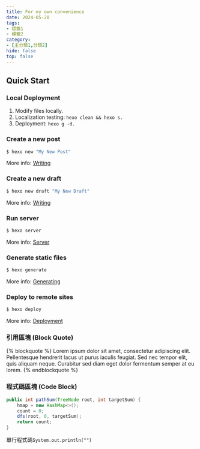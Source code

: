 ```yaml
---
title: For my own convenience
date: 2024-05-20
tags:
- 標籤1
- 標籤2
category:
- [主分類1,分類2]
hide: false
top: false
---
```




## Quick Start

### Local Deployment

1. Modify files locally.
2. Localization testing: ```hexo clean && hexo s.```
3. Deployment: ```hexo g -d.```

<!-- more -->

### Create a new post

``` bash
$ hexo new "My New Post"
```

More info: [Writing](https://hexo.io/docs/writing.html)

### Create a new draft

``` bash
$ hexo new draft "My New Draft"
```

More info: [Writing](https://hexo.io/docs/writing.html)

### Run server

``` bash
$ hexo server
```

More info: [Server](https://hexo.io/docs/server.html)

### Generate static files

``` bash
$ hexo generate
```

More info: [Generating](https://hexo.io/docs/generating.html)

### Deploy to remote sites

``` bash
$ hexo deploy
```

More info: [Deployment](https://hexo.io/docs/one-command-deployment.html)


### 引用區塊 (Block Quote)

{% blockquote %}
Lorem ipsum dolor sit amet, consectetur adipiscing elit. Pellentesque hendrerit lacus ut purus iaculis feugiat. Sed nec tempor elit, quis aliquam neque. Curabitur sed diam eget dolor fermentum semper at eu lorem.
{% endblockquote %}

### 程式碼區塊 (Code Block)

```java
public int pathSum(TreeNode root, int targetSum) {
    hmap = new HashMap<>();
    count = 0;
    dfs(root, 0, targetSum);
    return count;
}
```

單行程式碼`System.out.println("")`
